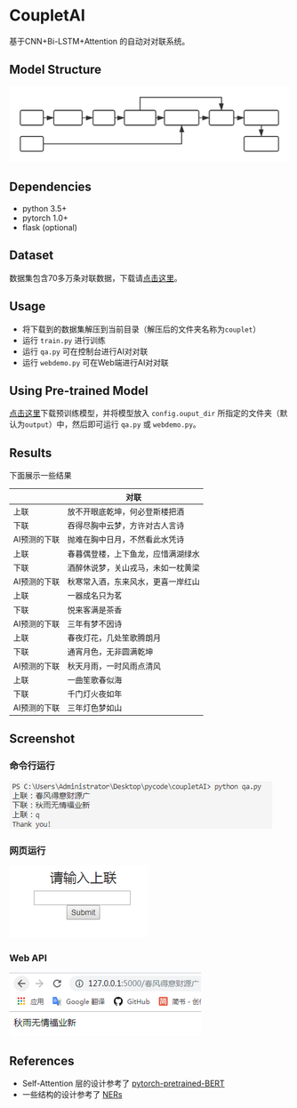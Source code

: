 # CoupletAI
基于CNN+Bi-LSTM+Attention 的自动对对联系统。
## Model Structure
![structure](docs/struct.svg)
## Dependencies
* python 3.5+
* pytorch 1.0+
* flask (optional)
## Dataset
数据集包含70多万条对联数据，下载请[点击这里](https://github.com/wb14123/couplet-dataset/releases/download/1.0/couplet.tar.gz)。
## Usage
* 将下载到的数据集解压到当前目录（解压后的文件夹名称为`couplet`）
* 运行 `train.py` 进行训练
* 运行 `qa.py` 可在控制台进行AI对对联
* 运行 `webdemo.py` 可在Web端进行AI对对联
## Using Pre-trained Model
[点击这里](https://github.com/WiseDoge/CoupletAI/releases/download/v1.0/cnn_lstm_att_20.pkl)下载预训练模型，并将模型放入 `config.ouput_dir` 所指定的文件夹（默认为`output`）中，然后即可运行 `qa.py` 或 `webdemo.py`。
## Results
下面展示一些结果  

|              | 对联                               |
| ------------ | ---------------------------------- |
| 上联         | 放不开眼底乾坤，何必登斯楼把酒     |
| 下联         | 吞得尽胸中云梦，方许对古人言诗     |
| AI预测的下联 | 抛难在胸中日月，不然看此水凭诗     |
| 上联         | 春暮偶登楼，上下鱼龙，应惜满湖绿水 |
| 下联         | 酒醉休说梦，关山戎马，未如一枕黄梁 |
| AI预测的下联 | 秋寒常入酒，东来风水，更喜一岸红山 |
| 上联         | 一器成名只为茗                     |
| 下联         | 悦来客满是茶香                     |
| AI预测的下联 | 三年有梦不因诗                     |
| 上联         | 春夜灯花，几处笙歌腾朗月           |
| 下联         | 通宵月色，无非圆满乾坤             |
| AI预测的下联 | 秋天月雨，一时风雨点清风           |
| 上联         | 一曲笙歌春似海                     |
| 下联         | 千门灯火夜如年                     |
| AI预测的下联 | 三年灯色梦如山                     |

## Screenshot
### 命令行运行
![Terminal Demo](docs/terminal_demo.png)
### 网页运行
![Web Demo](docs/web_demo.png)
### Web API
![Web API](docs/webapi_demo.png)
## References
* Self-Attention 层的设计参考了 [pytorch-pretrained-BERT](https://github.com/huggingface/pytorch-pretrained-BERT)
* 一些结构的设计参考了 [NERs](https://github.com/WiseDoge/NERs)